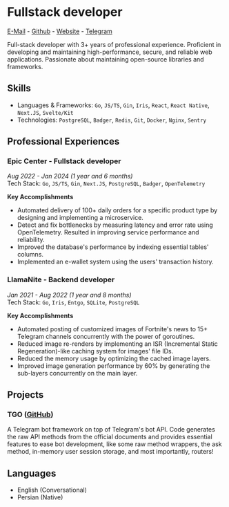 # Fullstack developer

[E-Mail](mailto:contact@haashemi.dev) - [Github](https://github.com/haashemi) - [Website](https://haashemi.dev) - [Telegram](https://t.me/Byfron)

Full-stack developer with 3+ years of professional experience. Proficient in developing and maintaining high-performance, secure, and reliable web applications. Passionate about maintaining open-source libraries and frameworks.

## Skills

- Languages & Frameworks: `Go`, `JS/TS`, `Gin`, `Iris`, `React`, `React Native`, `Next.JS`, `Svelte/Kit`
- Technologies: `PostgreSQL`, `Badger`, `Redis`, `Git`, `Docker`, `Nginx`, `Sentry`

## Professional Experiences

### Epic Center - Fullstack developer

_Aug 2022 - Jan 2024 (1 year and 6 months)_\
Tech Stack: `Go`, `JS/TS`, `Gin`, `Next.JS`, `PostgreSQL`, `Badger`, `OpenTelemetry`

**Key Accomplishments**

- Automated delivery of 100+ daily orders for a specific product type by designing and implementing a microservice.
- Detect and fix bottlenecks by measuring latency and error rate using OpenTelemetry. Resulted in improving service performance and reliability.
- Improved the database's performance by indexing essential tables' columns.
- Implemented an e-wallet system using the users' transaction history.

### LlamaNite - Backend developer

_Jan 2021 - Aug 2022 (1 year and 8 months)_\
Tech Stack: `Go`, `Iris`, `Entgo`, `SQLite`, `PostgreSQL`

**Key Accomplishments**

- Automated posting of customized images of Fortnite's news to 15+ Telegram channels concurrently with the power of goroutines.
- Reduced image re-renders by implementing an ISR (Incremental Static Regeneration)-like caching system for images' file IDs.
- Reduced the memory usage by optimizing the cached image layers.
- Improved image generation performance by 60% by generating the sub-layers concurrently on the main layer.

## Projects

### TGO ([GitHub](https://github.com/haashemi/tgo))

A Telegram bot framework on top of Telegram's bot API. Code generates the raw API methods from the official documents and provides essential features to ease bot development, like some raw method wrappers, the ask method, in-memory user session storage, and most importantly, routers!

## Languages

- English (Conversational)
- Persian (Native)
